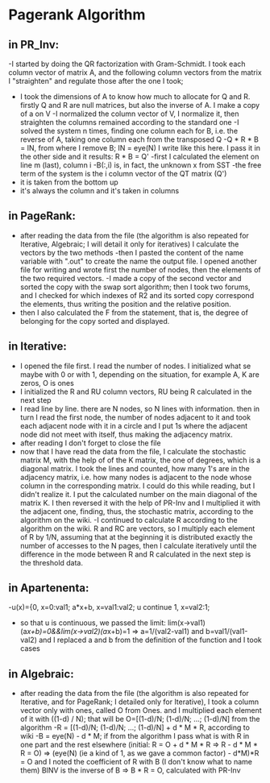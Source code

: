 # Pagerank Algorithm

## in PR_Inv:
-I started by doing the QR factorization with Gram-Schmidt. I took each
column vector of matrix A, and the following column vectors from the matrix
I "straighten" and regulate those after the one I took;
- I took the dimensions of A to know how much to allocate for Q and R.
firstly Q and R are null matrices, but also the inverse of A. I make a copy of a on V
-I normalized the column vector of V, I normalize it, then straighten the columns
remained according to the standard one
-I solved the system n times, finding one column each for B, i.e. the reverse
of A, taking one column each from the transposed Q
-Q * R * B = IN, from where I remove B; IN = eye(N) I write like this here. I pass it in
the other side and it results: R * B = Q'
-first I calculated the element on line m (last), column i
-B(:,i) is, in fact, the unknown x from SST
-the free term of the system is the i column vector of the QT matrix (Q')
- it is taken from the bottom up
- it's always the column and it's taken in columns

## in PageRank:
- after reading the data from the file (the algorithm is also repeated for Iterative,
Algebraic; I will detail it only for iteratives) I calculate the vectors
by the two methods
-then I pasted the content of the name variable with ".out" to create the name
the output file. I opened another file for writing and wrote
first the number of nodes, then the elements of the two required vectors.
-I made a copy of the second vector and sorted the copy with
the swap sort algorithm; then I took two forums,
and I checked for which indexes of R2 and its sorted copy correspond
the elements, thus writing the position and the relative position.
- then I also calculated the F from the statement, that is, the degree of belonging for the copy
sorted and displayed.

## in Iterative:
- I opened the file first. I read the number of nodes. I initialized what se
maybe with 0 or with 1, depending on the situation, for example A, K are zeros, O is ones
- I initialized the R and RU column vectors, RU being R calculated in the next step
- I read line by line. there are N nodes, so N lines with information. then in turn
I read the first node, the number of nodes adjacent to it and took each adjacent node
with it in a circle and I put 1s where the adjacent node did not meet with itself,
thus making the adjacency matrix.
- after reading I don't forget to close the file
- now that I have read the data from the file, I calculate the stochastic matrix M, with the help of
of the K matrix, the one of degrees, which is a diagonal matrix. I took the lines and counted,
how many 1's are in the adjacency matrix, i.e. how many nodes is adjacent to the node whose
column in the corresponding matrix. I could do this while reading, but I didn't realize it.
I put the calculated number on the main diagonal of the matrix K. I then reversed it
with the help of PR-Inv and I multiplied it with the adjacent one, finding, thus,
the stochastic matrix, according to the algorithm on the wiki.
-I continued to calculate R according to the algorithm on the wiki. R and RC are vectors,
so I multiply each element of R by 1/N, assuming that at the beginning it is distributed
exactly the number of accesses to the N pages, then I calculate iteratively until the difference
in the mode between R and R calculated in the next step is the threshold data.

## in Apartenenta:
-u(x)={0, x=0:val1;
        a*x+b, x=val1:val2; u continue
        1, x=val2:1;
- so that u is continuous, we passed the limit: lim(x->val1)(a*x+b)=0&&lim(x->val2)(a*x+b)=1
=> a=1/(val2-val1) and b=val1/(val1-val2) and I replaced a and b from the definition of the function
and I took cases

## in Algebraic:
- after reading the data from the file (the algorithm is also repeated for Iterative,
and for PageRank; I detailed only for Iterative), I took a column vector only
with ones, called O from Ones. and I multiplied each element of it
with ((1-d) / N); that will be O=[(1-d)/N; (1-d)/N; ...; (1-d)/N] from the algorithm
-R = [(1-d)/N; (1-d)/N; ...; (1-d)/N] + d * M * R, according to wiki
-B = eye(N) - d * M; if from the algorithm I pass what is with R in one part and
the rest elsewhere (initial: R = O + d * M * R => R - d * M * R = O)
=> (eye(N) (ie a kind of 1, as we gave a common factor) - d*M)*R = O
and I noted the coefficient of R with B (I don't know what to name them)
BINV is the inverse of B => B * R = O, calculated with PR-Inv
